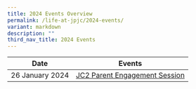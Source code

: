 ```yaml
---
title: 2024 Events Overview
permalink: /life-at-jpjc/2024-events/
variant: markdown
description: ""
third_nav_title: 2024 Events
---
```

| Date | Events | 
| -------- | -------- |
26 January 2024|[JC2 Parent Engagement Session ](/life-at-jpjc/2024-events/jc2-pes/)

